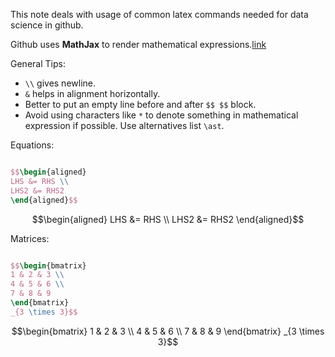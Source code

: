 This note deals with usage of common latex commands needed for data science in github.  

Github uses **MathJax** to render mathematical expressions.[link](https://docs.github.com/en/get-started/writing-on-github/working-with-advanced-formatting/writing-mathematical-expressions)  

General Tips:
- `\\` gives newline.
- `&` helps in alignment horizontally.
- Better to put an empty line before and after `$$ $$` block.
- Avoid using characters like `*` to denote something in mathematical expression if possible. Use alternatives list `\ast`.

Equations:
```latex

$$\begin{aligned}
LHS &= RHS \\
LHS2 &= RHS2
\end{aligned}$$

```

$$\begin{aligned}
LHS &= RHS \\
LHS2 &= RHS2
\end{aligned}$$


Matrices:
```latex

$$\begin{bmatrix}
1 & 2 & 3 \\
4 & 5 & 6 \\
7 & 8 & 9
\end{bmatrix}
_{3 \times 3}$$

```
$$\begin{bmatrix}
1 & 2 & 3 \\
4 & 5 & 6 \\
7 & 8 & 9
\end{bmatrix}
_{3 \times 3}$$

